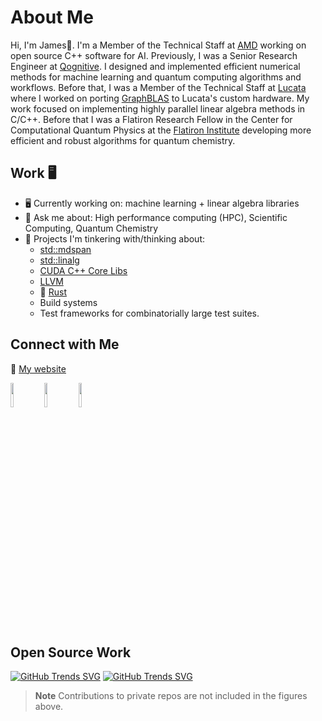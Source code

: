 # About Me

Hi, I'm James👋. I'm a Member of the Technical Staff at [AMD](https://www.amd.com/en.html) working on open source C++ software for AI. Previously, I was a Senior Research Engineer at [Qognitive](https://www.qognitive.io/). I designed and implemented efficient numerical methods for machine learning and quantum computing algorithms and workflows. Before that, I was a Member of the Technical Staff at [Lucata](https://lucata.com/) where I worked on porting [GraphBLAS](https://graphblas.org/) to Lucata's custom hardware. My work focused on implementing highly parallel linear algebra methods in C/C++. Before that I was a Flatiron Research Fellow in the Center for Computational Quantum Physics at the [Flatiron Institute](https://www.simonsfoundation.org/flatiron/center-for-computational-quantum-physics/) developing more efficient and robust algorithms for quantum chemistry.

## Work 🖥️

- :desktop_computer:  Currently working on: machine learning + linear algebra libraries
- 💬 Ask me about: High performance computing (HPC), Scientific Computing, Quantum Chemistry
- 🤔  Projects I'm tinkering with/thinking about:
  - [std::mdspan](https://github.com/kokkos/mdspan)
  - [std::linalg](https://github.com/kokkos/stdBLAS)
  - [CUDA C++ Core Libs](https://github.com/nvidia/cccl)
  - [LLVM](https://github.com/llvm/llvm-project)
  - :crab: [Rust](https://www.rust-lang.org/)
  - Build systems
  - Test frameworks for combinatorially large test suites.

## Connect with Me
:rocket:  [My website](http://jamesetsmith.github.io/)

<a href="https://github.com/jamesETsmith/jamesETsmith"><img style="width:10%;height:10%" src="https://upload.wikimedia.org/wikipedia/commons/thumb/9/91/Octicons-mark-github.svg/600px-Octicons-mark-github.svg.png?20180806170715"></a>
<a href="https://www.linkedin.com/in/james-smith-ph-d-8525792b"><img style="width:10%;height:10%" src="https://upload.wikimedia.org/wikipedia/commons/thumb/c/ca/LinkedIn_logo_initials.png/600px-LinkedIn_logo_initials.png?20140125013055"></a>
<a href="https://scholar.google.com/citations?hl=en&user=VfVWPAYAAAAJ"><img style="width:10%;height:10%" src="https://upload.wikimedia.org/wikipedia/commons/thumb/c/c7/Google_Scholar_logo.svg/512px-Google_Scholar_logo.svg.png?20200110094142"></a>

## Open Source Work
[![GitHub Trends SVG](https://api.githubtrends.io/user/svg/jamesETsmith/langs?time_range=one_year&include_private=True&loc_metric=changed&theme=classic)](https://githubtrends.io)
[![GitHub Trends SVG](https://api.githubtrends.io/user/svg/jamesETsmith/repos?time_range=one_year&include_private=True&loc_metric=changed&theme=classic)](https://githubtrends.io)

> **Note** Contributions to private repos are not included in the figures above.
